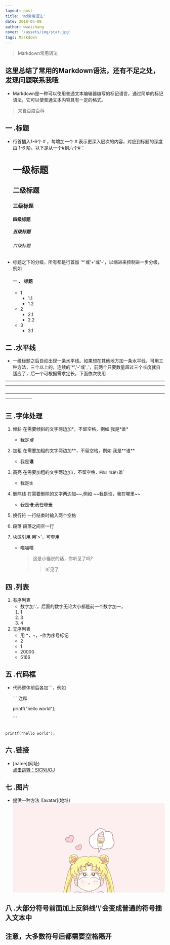 ```yaml
---
layout: post
title: 'md常用语法'
date: 2018-05-08
author: wweizhang
cover: '/assets/img/star.jpg'
tags: Markdown
---
```


> Markdown常用语法


## 这里总结了常用的Markdown语法，还有不足之处，发现问题联系我哦

* Markdown是一种可以使用普通文本编辑器编写的标记语言，通过简单的标记语法，它可以使普通文本内容具有一定的格式。               
> 来自百度百科

## 一 .标题
* 行首插入1-6个 # ，每增加一个 # 表示更深入层次的内容，对应到标题的深度由 1-6 阶。以下是从一个#到六个#：
    # 一级标题
    ## 二级标题
    ### 三级标题
    #### 四级标题
    ##### 五级标题
    ###### 六级标题
* 标题之下的分级，所有都是行首加 '*'或'+'或'-'，以缩进来控制进一步分级， 例如
    #### 一 、 标题
    * 1
        * 1.1
        * 1.2
    + 2
        + 2.1
        * 2.2
    - 3
        - 3.1

## 二 .水平线
* 一级标题之后自动出现一条水平线。如果想在其他地方加一条水平线，可用三种方法，三个以上的，连续的'*','-'或'_'，前两个只要数量超过三个长度就自适应了，后一个可根据需求定长，下面依次使用

*******
---
——————————————————————————————————————————

## 三 .字体处理
1. 倾斜 在需要倾斜的文字两边加*，不留空格，例如 我是\*谁\*

    * 我是*谁*
2. 加粗 在需要加粗的文字两边加**，不留空格，例如 我是\*\*谁\*\*
     * 我是**谁**
3. 高亮 在需要加粗的文字两边加\，不留空格`，例如 我是\`谁\` 
     * 我是`谁` 
4. 删除线 在需要删除的文字两边加\~\~,例如 \~\~我是谁，我在哪里\~\~
    * ~~我是谁,我在哪里~~
5. 换行符 一行结束时输入两个空格
6. 段落 段落之间空一行
7. 块区引用 用'>'，可套用
    * 喵喵喵
        > 这是小猫说的话，你听见了吗?
        >> 听见了


## 四 .列表

1. 有序列表 
    * 数字加'.'，后面的数字无论大小都是前一个数字加一，
    1. 1
    3. 3
    4. 4
2. 无序列表
    * 用 *，+，-作为序号标记 
    * 2
    + 1
    - 20000
    - 5166

## 五 .代码框
* 代码整体前后各加```，例如  

    \`\`\` 注释  

    printf("hello world");  

    \`\`\`

``` clike

printf("hello world");

```
## 六 .链接 
* \[name](网址)  
[点击跳转：SICNUOJ](https://acm.sicnu.edu.cn/)

## 七 .图片
* 提供一种方法     \!\[avatar](地址)
![avatar](/assets/img/girl.jpg)

## 八 .大部分符号前面加上反斜线'\\'会变成普通的符号插入文本中

## 注意，大多数符号后都需要空格隔开